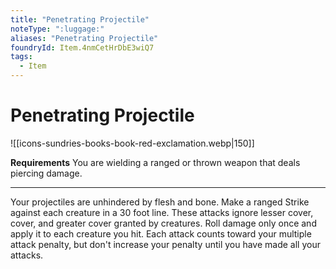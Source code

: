 ```yaml
---
title: "Penetrating Projectile"
noteType: ":luggage:"
aliases: "Penetrating Projectile"
foundryId: Item.4nmCetHrDbE3wiQ7
tags:
  - Item
---
```


# Penetrating Projectile
![[icons-sundries-books-book-red-exclamation.webp|150]]

**Requirements** You are wielding a ranged or thrown weapon that deals piercing damage.

* * *

Your projectiles are unhindered by flesh and bone. Make a ranged Strike against each creature in a 30 foot line. These attacks ignore lesser cover, cover, and greater cover granted by creatures. Roll damage only once and apply it to each creature you hit. Each attack counts toward your multiple attack penalty, but don't increase your penalty until you have made all your attacks.
